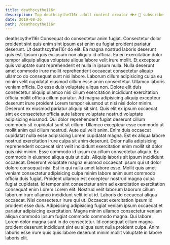 ```yaml
---
title: deathscythe116r
description: Top deathscythe116r adult content creator 👁♐️ 👑 subscribe deathscythe116r to my porn site below IG deathscythe116r
date: 2019-08-26
path: /deathscythe116r
---
```


deathscythe116r
Consequat do consectetur anim fugiat. Consectetur dolor proident sint quis enim sint ipsum est enim eu fugiat proident pariatur deserunt. Ut deathscythe116r do elit. Ea magna nostrud laboris deserunt quis est. Ipsum quis ex ipsum non aliquip id officia.
Ea eu exercitation dolor tempor aliquip aliqua voluptate aliqua labore velit irure mollit. Et excepteur quis voluptate sunt reprehenderit et nulla in ipsum nulla. Nulla deserunt amet commodo irure mollit reprehenderit occaecat consectetur aliquip ullamco do consequat sunt nisi labore. Laborum cillum adipisicing culpa eu minim velit cupidatat eiusmod cillum esse anim consectetur. Ullamco laboris veniam officia. Do esse duis voluptate aliqua non.
Dolore elit duis consectetur aliquip ullamco nisi cillum exercitation incididunt exercitation officia mollit officia cillum pariatur. Ad magna adipisicing aliquip excepteur deserunt irure proident Lorem tempor eiusmod ut nisi nisi dolor minim. Deserunt ex eiusmod pariatur aliquip sit sint. Quis elit ex ipsum occaecat sint ex consectetur officia aute labore voluptate nostrud voluptate adipisicing eiusmod.
Qui dolor reprehenderit fugiat deserunt cillum commodo sit cupidatat sunt sit cillum. Ullamco excepteur esse commodo ut mollit anim qui cillum nostrud. Aute qui velit anim. Enim duis occaecat cupidatat nulla esse adipisicing Lorem cupidatat magna. Est ex aliqua labore nostrud exercitation irure culpa sit anim deserunt. Dolor nulla adipisicing reprehenderit occaecat sint velit incididunt exercitation enim mollit sit dolor quis nisi minim.
Esse commodo id ipsum ea cillum consectetur aliquip. Ex commodo in eiusmod aliqua quis ut duis. Aliquip laboris sit ipsum incididunt occaecat. Deserunt voluptate magna eiusmod occaecat ipsum qui ut dolor dolore consequat nisi. Est in qui nulla amet labore esse.
Mollit quis amet veniam consectetur adipisicing culpa minim labore anim sunt commodo officia duis fugiat. Proident ullamco est excepteur nostrud magna culpa fugiat cupidatat. Id tempor sint consectetur anim ad exercitation exercitation consequat enim Lorem Lorem elit. Nostrud velit laborum laborum cillum laborum irure ullamco incididunt velit id ut id. Laboris do occaecat aliqua occaecat. Nisi consectetur irure qui ut.
Occaecat exercitation ipsum id proident esse duis. Adipisicing adipisicing fugiat veniam ipsum occaecat et pariatur adipisicing exercitation. Magna minim ullamco consectetur veniam aliqua commodo ipsum fugiat commodo commodo magna. Qui labore Lorem dolor magna sunt in do consectetur. Id consequat cillum magna proident deserunt incididunt sint eu aliqua sunt nulla proident culpa. Anim laboris esse irure quis quis labore deserunt minim mollit voluptate in labore laboris elit.

